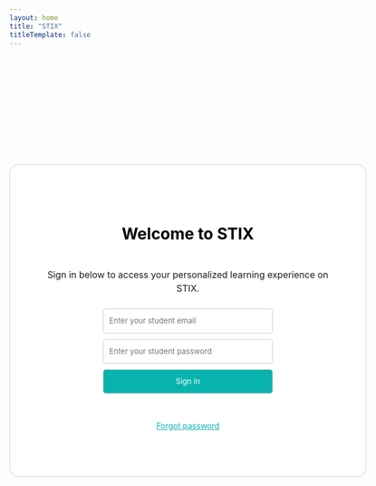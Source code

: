 ```yaml
---
layout: home
title: "STIX"
titleTemplate: false
---
```


<main class="container-home">
<div class="container">
  <h1>Welcome to STIX</h1>
  <p class="paragraph">Sign in below to access your personalized learning experience on STIX.</p>
  <form action="#">
   <input type="email" placeholder="Enter your student email" required>
    <br>
    <input type="password" placeholder="Enter your student password" required>
    <br>
    <input type="submit" value="Sign in">
    </form>
    <p class="forgot-password">Forgot password</p>
    </div>
</main>

<style scoped>


.paragraph{
  font-size:1rem;
  font-family: "inter"
}

.container {
    width: 500px;
    text-align: center;
    margin: 12rem auto;
    background-color: #fff;
    padding: 4rem;
    border-radius: 1rem;
    border: lightgray 1px solid;
    display: flex;
    flex-direction: column;
    justify-content: center;
    align-items: center;
    gap: 0.5rem
}

h1 {
    color: black;
}

input[type="email"],
input[type="password"],
input[type="submit"] {
    width: 300px;
    padding: 10px;
    margin-bottom: 10px;
    border-radius: 5px;
    border: 1px solid #ccc;
    box-sizing: border-box;
}

input[type="submit"] {
    background-color: #09B3AD;
    color: #fff;
    cursor: pointer;
    transition: 0.25s ease-out;

}

input[type="submit"]:hover {
    background-color: #0097a7;
}

.forgot-password {
    font-size: 14px;
    text-decoration: underline;
    color: #09B3AD;
    cursor: pointer;
    transition: 0.25s ease-out;
    font-family:"inter"

}

.forgot-password:hover{
    font-size: 14px;
    text-decoration: underline;
    color: #0097a7;
    cursor: pointer;
}







.container-home *{
line-height: calc(1em + 0.5rem);
    font-family:"inter"

}

.container-home {
  display: flex;
  flex-direction: column;
  align-items: center;
}
  </style>
